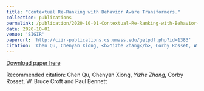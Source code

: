 ```yaml
---
title: "Contextual Re-Ranking with Behavior Aware Transformers."
collection: publications
permalink: /publication/2020-10-01-Contextual-Re-Ranking-with-Behavior-Aware-Transformers
date: 2020-10-01
venue: 'SIGIR'
paperurl: 'http://ciir-publications.cs.umass.edu/getpdf.php?id=1383'
citation: 'Chen Qu, Chenyan Xiong, <b>Yizhe Zhang</b>, Corby Rosset, W. Bruce Croft and Paul Bennett'
---
```

[Download paper here](http://ciir-publications.cs.umass.edu/getpdf.php?id=1383)

Recommended citation: Chen Qu, Chenyan Xiong, *Yizhe Zhang*, Corby Rosset, W. Bruce Croft and Paul Bennett